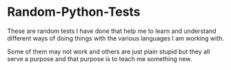 Random-Python-Tests
===================

These are random tests I have done that help me to learn and understand different ways
of doing things with the various languages I am working with.

Some of them may not work and others are just plain stupid but they all serve a purpose
and that purpose is to teach me something new.

